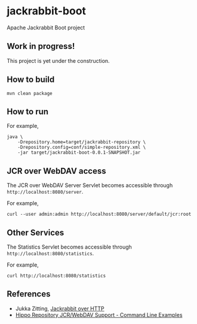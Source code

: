 # jackrabbit-boot

Apache Jackrabbit Boot project

## Work in progress!

This project is yet under the construction.

## How to build

```
mvn clean package
```

## How to run

For example,

```
java \
    -Drepository.home=target/jackrabbit-repository \
    -Drepository.config=conf/simple-repository.xml \
    -jar target/jackrabbit-boot-0.0.1-SNAPSHOT.jar
```

## JCR over WebDAV access

The JCR over WebDAV Server Servlet becomes accessible through `http://localhost:8080/server`.

For example,

```
curl --user admin:admin http://localhost:8080/server/default/jcr:root
```

## Other Services

The Statistics Servlet becomes accessible through `http://localhost:8080/statistics`.

For example,

```
curl http://localhost:8080/statistics
```

## References

- Jukka Zitting, [Jackrabbit over HTTP](https://jukkaz.wordpress.com/2009/11/24/jackrabbit-over-http/)
- [Hippo Repository JCR/WebDAV Support - Command Line Examples](https://bloomreach-forge.github.io/hippo-jcr-over-webdav/cmd-examples.html)
